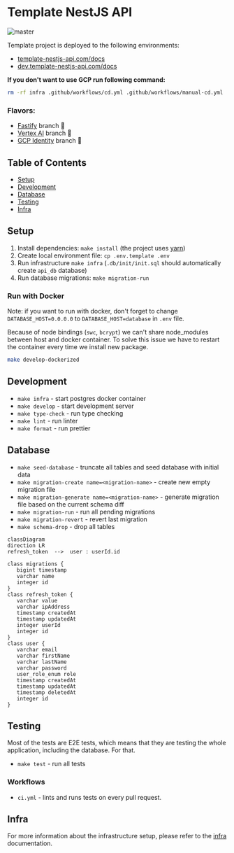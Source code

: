 # Template NestJS API

![master](https://github.com/strvcom/backend-template-nestjs-api/actions/workflows/ci.yml/badge.svg)

Template project is deployed to the following environments:

- [template-nestjs-api.com/docs](https://template-nestjs-api.com/docs)
- [dev.template-nestjs-api.com/docs](https://dev.template-nestjs-api.com/docs)

**If you don't want to use GCP run following command:**

```bash
rm -rf infra .github/workflows/cd.yml .github/workflows/manual-cd.yml .github/workflows/manual-terraform.yml .github/workflows/terraform.yml
```

### Flavors:

- [Fastify](https://github.com/strvcom/backend-template-nestjs-api/tree/fastify) branch 🚀
- [Vertex AI](https://github.com/strvcom/backend-template-nestjs-api/tree/vertex-ai) branch 🤖
- [GCP Identity](https://github.com/strvcom/backend-template-nestjs-api/tree/gcp-identity) branch 🔐

## Table of Contents

- [Setup](#setup)
- [Development](#development)
- [Database](#database)
- [Testing](#testing)
- [Infra](#infra)

## Setup

1. Install dependencies: `make install` (the project uses [yarn](https://github.com/yarnpkg))
2. Create local environment file: `cp .env.template .env`
3. Run infrastructure `make infra` (`.db/init/init.sql` should automatically create `api_db` database)
4. Run database migrations: `make migration-run`

### Run with Docker

Note: if you want to run with docker, don't forget to change `DATABASE_HOST=0.0.0.0` to `DATABASE_HOST=database` in `.env` file.

Because of node bindings (`swc`, `bcrypt`) we can't share node_modules between host and docker container. To solve this issue we have to restart the container every time we install new package.

```bash
make develop-dockerized
```

## Development

- `make infra` - start postgres docker container
- `make develop` - start development server
- `make type-check` - run type checking
- `make lint` - run linter
- `make format` - run prettier

## Database

- `make seed-database` - truncate all tables and seed database with initial data
- `make migration-create name=<migration-name>` - create new empty migration file
- `make migration-generate name=<migration-name>` - generate migration file based on the current schema diff
- `make migration-run` - run all pending migrations
- `make migration-revert` - revert last migration
- `make schema-drop` - drop all tables

```mermaid
classDiagram
direction LR
refresh_token  -->  user : userId.id

class migrations {
   bigint timestamp
   varchar name
   integer id
}
class refresh_token {
   varchar value
   varchar ipAddress
   timestamp createdAt
   timestamp updatedAt
   integer userId
   integer id
}
class user {
   varchar email
   varchar firstName
   varchar lastName
   varchar password
   user_role_enum role
   timestamp createdAt
   timestamp updatedAt
   timestamp deletedAt
   integer id
}
```

## Testing

Most of the tests are E2E tests, which means that they are testing the whole application, including the database. For
that.

- `make test` - run all tests

### Workflows

- `ci.yml` - lints and runs tests on every pull request.

## Infra

For more information about the infrastructure setup, please refer to the [infra](./infra/README.md) documentation.
